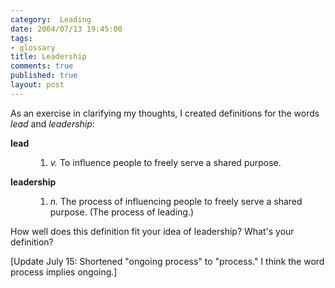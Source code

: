 ```yaml
--- 
category:  Leading
date: 2004/07/13 19:45:00
tags: 
- glossary
title: Leadership
comments: true
published: true
layout: post
---
```


<p> As an exercise in clarifying my thoughts, I created definitions for the words <em>lead</em> and <em>leadership</em>: </p>
<dl>
<dt>
<a>
<strong>lead</strong>
</a>
</dt>
<dd>
<ol>
<li>
<em>v.</em>  To influence people to freely serve a shared purpose.</li>
</ol>
</dd>
<dt>
<a>
<strong>leadership</strong>
</a>
</dt>
<dd>
<ol>
<li>
<em>n.</em>  The process of influencing people to freely serve a shared purpose.  (The process of leading.)</li>
</ol>
</dd>
</dl>
<p> How well does this definition fit your idea of leadership?  What's your definition? </p>
<p> [Update July 15:  Shortened "ongoing process" to "process."  I think the word process implies ongoing.] </p>
